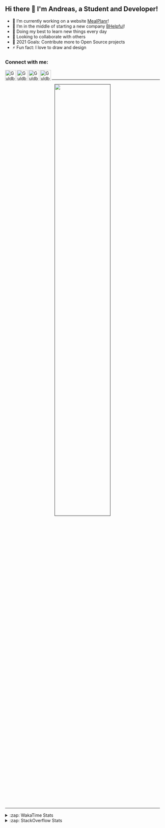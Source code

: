 ## Hi there 👋 I'm Andreas, a Student and Developer!

- 🔭 I’m currently working on a website [MealPlanr][MP]!
- 📑 I’m in the middle of starting a new company [BHelpful][BHelpful]!
- 🌱 Doing my best to learn new things every day
- 👯 Looking to collaborate with others
- 🥅 2021 Goals: Contribute more to Open Source projects
- ⚡ Fun fact: I love to draw and design

### Connect with me:

[<img align="left" alt="Guldberg | YouTube" width="35px" src="https://cdn1.iconfinder.com/data/icons/logotypes/32/youtube-512.png" />][youtube]
[<img align="left" alt="Guldberg | Twitter" width="35px" src="https://cdn1.iconfinder.com/data/icons/logotypes/32/square-twitter-512.png" />][twitter]
[<img align="left" alt="Guldberg | LinkedIn" width="35px" src="https://cdn1.iconfinder.com/data/icons/logotypes/32/square-linkedin-512.png" />][linkedin]
[<img align="left" alt="Guldberg | Instagram" width="35px" src="https://cdn2.iconfinder.com/data/icons/social-icons-33/128/Instagram-512.png" />][instagram]

<br />

---

<p align="center">
  <a href="">
    <img width="60% align="center" src="https://github-readme-stats.vercel.app/api?username=Andreasgdp&show_icons=true&count_private=true" />
  </a>
</p>

---

<details>
  <summary>:zap: WakaTime Stats</summary>

<br />

<!--START_SECTION:waka-->
![Profile Views](http://img.shields.io/badge/Profile%20Views-12-blue)

**I'm an Early 🐤** 

```text
🌞 Morning    188 commits    ████░░░░░░░░░░░░░░░░░░░░░   19.22% 
🌆 Daytime    470 commits    ████████████░░░░░░░░░░░░░   48.06% 
🌃 Evening    300 commits    ███████░░░░░░░░░░░░░░░░░░   30.67% 
🌙 Night      20 commits     ░░░░░░░░░░░░░░░░░░░░░░░░░   2.04%

```
📅 **I'm Most Productive on Sunday** 

```text
Monday       177 commits    ████░░░░░░░░░░░░░░░░░░░░░   18.1% 
Tuesday      111 commits    ██░░░░░░░░░░░░░░░░░░░░░░░   11.35% 
Wednesday    151 commits    ███░░░░░░░░░░░░░░░░░░░░░░   15.44% 
Thursday     111 commits    ██░░░░░░░░░░░░░░░░░░░░░░░   11.35% 
Friday       86 commits     ██░░░░░░░░░░░░░░░░░░░░░░░   8.79% 
Saturday     133 commits    ███░░░░░░░░░░░░░░░░░░░░░░   13.6% 
Sunday       209 commits    █████░░░░░░░░░░░░░░░░░░░░   21.37%

```


📊 **This Week I Spent My Time On** 

```text
⌚︎ Time Zone: Europe/Copenhagen

💬 Programming Languages: 
TypeScript               10 hrs 17 mins      █████████████░░░░░░░░░░░░   52.51% 
HTML                     5 hrs 43 mins       ███████░░░░░░░░░░░░░░░░░░   29.24% 
YAML                     1 hr 35 mins        ██░░░░░░░░░░░░░░░░░░░░░░░   8.12% 
SCSS                     55 mins             █░░░░░░░░░░░░░░░░░░░░░░░░   4.71% 
Markdown                 41 mins             █░░░░░░░░░░░░░░░░░░░░░░░░   3.53%

🔥 Editors: 
VS Code                  19 hrs 36 mins      █████████████████████████   100.0%

🐱‍💻 Projects: 
com.urstudent.gripper    9 hrs 46 mins       ████████████░░░░░░░░░░░░░   49.84% 
web-sources              4 hrs 10 mins       █████░░░░░░░░░░░░░░░░░░░░   21.29% 
web-frontend-app         3 hrs 21 mins       ████░░░░░░░░░░░░░░░░░░░░░   17.17% 
Mealplanr-api            1 hr 21 mins        █░░░░░░░░░░░░░░░░░░░░░░░░   6.93% 
Mealplanr                56 mins             █░░░░░░░░░░░░░░░░░░░░░░░░   4.77%

💻 Operating System: 
Mac                      17 hrs 18 mins      ██████████████████████░░░   88.3% 
Windows                  2 hrs 17 mins       ███░░░░░░░░░░░░░░░░░░░░░░   11.7%

```

**I Mostly Code in Python** 

```text
Python                   11 repos            ██████████░░░░░░░░░░░░░░░   42.31% 
C++                      2 repos             ██░░░░░░░░░░░░░░░░░░░░░░░   7.69% 
TypeScript               2 repos             ██░░░░░░░░░░░░░░░░░░░░░░░   7.69% 
HTML                     2 repos             ██░░░░░░░░░░░░░░░░░░░░░░░   7.69% 
Batchfile                2 repos             ██░░░░░░░░░░░░░░░░░░░░░░░   7.69%

```



 Last Updated on 12/08/2021
<!--END_SECTION:waka-->


</details>

<details>
  <summary>:zap: StackOverflow Stats</summary>
  
  <br />
  
  [![Andreas G.D Petersen StackOverflow](https://github-readme-stackoverflow.vercel.app/?userID=11050308)](https://stackoverflow.com/users/11050308/andreas-g-d-petersen)


</details>

<br />


[twitter]: https://twitter.com/Guldberg20
[youtube]: https://www.youtube.com/channel/UCORVtLIFnURPEo_Fo-MGv8A
[instagram]: https://www.instagram.com/andreasgdp/
[linkedin]: https://www.linkedin.com/in/andreasgdp/
[MP]: https://mealplanr.bhelpful.net/
[BHelpful]: https://github.com/BHelpful
